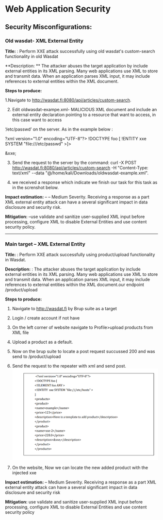 # Web Application Security

## Security Misconfigurations: 

### Old wasdat- XML External Entity

**Title:** : Perform XXE attack successfully using old wasdat's custom-search functionality in old Wasdat

**Description: ** The attacker abuses the target application by include external entities in its XML parsing. Many web applications use XML to store and transmit data. When an application parses XML input, it may include references to external entities within the XML document.

**Steps to produce:**

1.Navigate to http://wasdat.fi:8080/api/articles/custom-search.

2. Edit oldwasdat-exampe.xml- MALICIOUS XML document and include an external entity declaration pointing to a resource that want to access, in this case want to access

  ‘/etc/passwd’ on the server. As in the example below :
  
   ?xml version="1.0" encoding="UTF-8"?>
  !DOCTYPE foo [<!ELEMENT foo ANY >
   !ENTITY xxe SYSTEM "file:///etc/passwd" >]>
  <search>&xxe;</search> 

3. Send the request to the server by the command:
  curl -X POST http://wasdat.fi:8080/api/articles/custom-search -H "Content-Type:
  text/xml" --data "@/home/kali/Downloads/oldwasdat-example.xml".

4. we received a response which indicate we finish our task for this task as in the screnshot
below.
   
**Impact estimation:**
– – Medium Severity. Receiving a response as a part XML external entity attack can have a several significant impact in data disclosure and security risk.

**Mitigation:**
–use validate and sanitize user-supplied XML input before processing, configure XML to disable External Entities and use content security policy.

---------------------------------------------------------------------------------------------------------------------

### Main target – XML External Entity

**Title:** : Perform XXE attack successfully using product/upload functionality in Wasdat. 

**Description:** : The attacker abuses the target application by include external entities in its XML parsing. Many web applications use XML to store and transmit data. When an application parses XML input, it may include references to external entities within the XML document.our endpoint /product/upload

**Steps to produce:**

1. Navigate to http://wasdat.fi by Brup suite as a target
2. Login / create account if not have
3. On the left corner of website navigate to Profile>upload products from XML file
4. Upload a product as a default.
5. Now on the brup suite to locate a post request succussed 200 and was send to /product/upload
6. Send the request to the repeater with xml and send post.
   ![XML](https://github.com/Mays-M/Images/blob/main/XML.png)
   
7. On the website, Now we can locate the new added product with the injected xxe


**Impact estimation:**
– Medium Severity. Receiving a response as a part XML external entity attack can have a several significant impact in data disclosure and security risk


**Mitigation:** use validate and sanitize user-supplied XML input before processing, configure XML to disable External Entities and use content security policy



